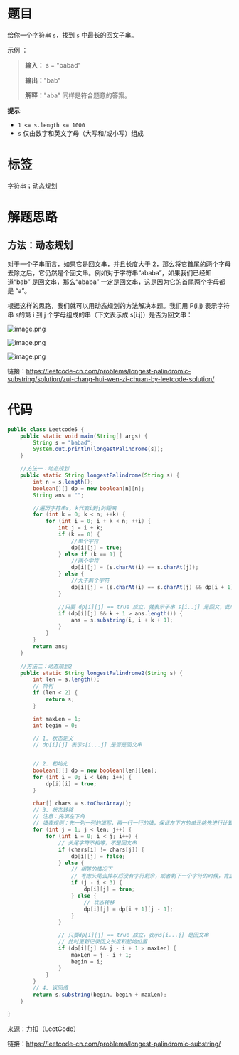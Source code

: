 # 题目

给你一个字符串 `s`，找到 `s` 中最长的回文子串。





示例 ：

> **输入：** s = "babad"
>
> **输出：**"bab"
>
> **解释：**"aba" 同样是符合题意的答案。

**提示**:

- `1 <= s.length <= 1000`
- `s` 仅由数字和英文字母（大写和/或小写）组成



# 标签

字符串；动态规划

# 解题思路

## 方法：动态规划

对于一个子串而言，如果它是回文串，并且长度大于 2，那么将它首尾的两个字母去除之后，它仍然是个回文串。例如对于字符串“ababa”，如果我们已经知道“bab” 是回文串，那么“ababa” 一定是回文串，这是因为它的首尾两个字母都是 “a”。



根据这样的思路，我们就可以用动态规划的方法解决本题。我们用 P(i,j) 表示字符串 s的第 i 到 j 个字母组成的串（下文表示成 s[i:j]）是否为回文串：

![image.png](https://cdn.nlark.com/yuque/0/2021/png/2979410/1616332295064-46c5b288-1ae6-4480-9a40-4229611a9d63.png)

![image.png](https://cdn.nlark.com/yuque/0/2021/png/2979410/1616332316991-f7b25023-ddd4-4400-ad2f-dcb43bce52df.png)

![image.png](https://cdn.nlark.com/yuque/0/2021/png/2979410/1616332336353-0321e6a4-6080-4089-b0c9-a5145356d82a.png)



链接：https://leetcode-cn.com/problems/longest-palindromic-substring/solution/zui-chang-hui-wen-zi-chuan-by-leetcode-solution/

# 代码

```JAVA
public class Leetcode5 {
    public static void main(String[] args) {
        String s = "babad";
        System.out.println(longestPalindrome(s));
    }

    //方法一：动态规划
    public static String longestPalindrome(String s) {
        int n = s.length();
        boolean[][] dp = new boolean[n][n];
        String ans = "";

        //遍历字符串s, k代表i到j的距离
        for (int k = 0; k < n; ++k) {
            for (int i = 0; i + k < n; ++i) {
                int j = i + k;
                if (k == 0) {
                    //单个字符
                    dp[i][j] = true;
                } else if (k == 1) {
                    //两个字符
                    dp[i][j] = (s.charAt(i) == s.charAt(j));
                } else {
                    //大于两个字符
                    dp[i][j] = (s.charAt(i) == s.charAt(j) && dp[i + 1][j - 1]);
                }

                //只要 dp[i][j] == true 成立，就表示子串 s[i..j] 是回文，此时记录回文长度和起始位置
                if (dp[i][j] && k + 1 > ans.length()) {
                    ans = s.substring(i, i + k + 1);
                }
            }
        }
        return ans;
    }
    
    //方法二：动态规划2
    public static String longestPalindrome2(String s) {
        int len = s.length();
        // 特判
        if (len < 2) {
            return s;
        }

        int maxLen = 1;
        int begin = 0;

        // 1. 状态定义
        // dp[i][j] 表示s[i...j] 是否是回文串


        // 2. 初始化
        boolean[][] dp = new boolean[len][len];
        for (int i = 0; i < len; i++) {
            dp[i][i] = true;
        }

        char[] chars = s.toCharArray();
        // 3. 状态转移
        // 注意：先填左下角
        // 填表规则：先一列一列的填写，再一行一行的填，保证左下方的单元格先进行计算
        for (int j = 1; j < len; j++) {
            for (int i = 0; i < j; i++) {
                // 头尾字符不相等，不是回文串
                if (chars[i] != chars[j]) {
                    dp[i][j] = false;
                } else {
                    // 相等的情况下
                    // 考虑头尾去掉以后没有字符剩余，或者剩下一个字符的时候，肯定是回文串
                    if (j - i < 3) {
                        dp[i][j] = true;
                    } else {
                        // 状态转移
                        dp[i][j] = dp[i + 1][j - 1];
                    }
                }

                // 只要dp[i][j] == true 成立，表示s[i...j] 是回文串
                // 此时更新记录回文长度和起始位置
                if (dp[i][j] && j - i + 1 > maxLen) {
                    maxLen = j - i + 1;
                    begin = i;
                }
            }
        }
        // 4. 返回值
        return s.substring(begin, begin + maxLen);
    }

}
```



来源：力扣（LeetCode）  

链接：https://leetcode-cn.com/problems/longest-palindromic-substring/
